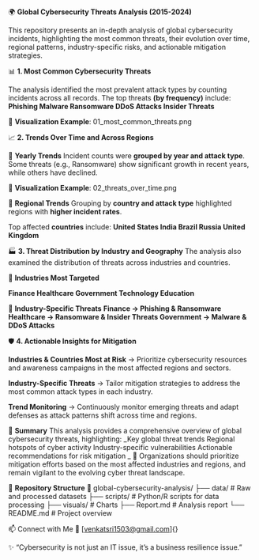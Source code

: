 🌍 **Global Cybersecurity Threats Analysis (2015-2024)**

This repository presents an in-depth analysis of global cybersecurity incidents, highlighting the most common threats, their evolution over time, regional patterns, industry-specific risks, and actionable mitigation strategies.

📊 **1. Most Common Cybersecurity Threats**

The analysis identified the most prevalent attack types by counting incidents across all records.
The top threats **(by frequency)** include:
**Phishing
Malware
Ransomware
DDoS Attacks
Insider Threats**

📌 **Visualization Example**: 01_most_common_threats.png


📈 **2. Trends Over Time and Across Regions**

🔹 **Yearly Trends**
Incident counts were **grouped by year and attack type**.
Some threats (e.g., Ransomware) show significant growth in recent years, while others have declined.

📌 **Visualization Example**: 02_threats_over_time.png


🔹 **Regional Trends**
Grouping by **country and attack type** highlighted regions with **higher incident rates**.

Top affected **countries** include:
**United States
India
Brazil
Russia
United Kingdom**


🏭 **3. Threat Distribution by Industry and Geography**
The analysis also examined the distribution of threats across industries and countries.

🔹 **Industries Most Targeted**

**Finance
Healthcare
Government
Technology
Education**

🔹 **Industry-Specific Threats**
**Finance → Phishing & Ransomware
Healthcare → Ransomware & Insider Threats
Government → Malware & DDoS Attacks**

🛡️ **4. Actionable Insights for Mitigation**

**Industries & Countries Most at Risk**
→ Prioritize cybersecurity resources and awareness campaigns in the most affected regions and sectors.

**Industry-Specific Threats**
→ Tailor mitigation strategies to address the most common attack types in each industry.

**Trend Monitoring**
→ Continuously monitor emerging threats and adapt defenses as attack patterns shift across time and regions.

📝 **Summary**
This analysis provides a comprehensive overview of global cybersecurity threats, highlighting:
_Key global threat trends
Regional hotspots of cyber activity
Industry-specific vulnerabilities
Actionable recommendations for risk mitigation
_
🔐 Organizations should prioritize mitigation efforts based on the most affected industries and regions, and remain vigilant to the evolving cyber threat landscape.

📂 **Repository Structure**
📁 global-cybersecurity-analysis/
 ├── data/                 # Raw and processed datasets
 ├── scripts/              # Python/R scripts for data processing
 ├── visuals/              # Charts 
 ├── Report.md             # Analysis report
 └── README.md             # Project overview

📫 Connect with Me
 📧 [venkatsri1503@gmail.com]{}

✨ “Cybersecurity is not just an IT issue, it’s a business resilience issue.”
